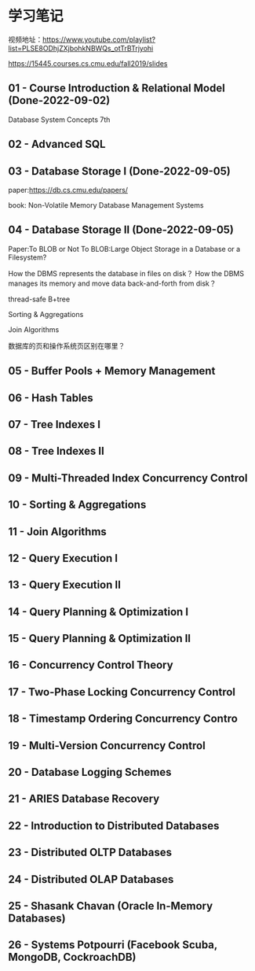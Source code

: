 # 学习笔记

视频地址：https://www.youtube.com/playlist?list=PLSE8ODhjZXjbohkNBWQs_otTrBTrjyohi

https://15445.courses.cs.cmu.edu/fall2019/slides

## 01 - Course Introduction & Relational Model (Done-2022-09-02)

Database System Concepts 7th

## 02 - Advanced SQL

## 03 - Database Storage I (Done-2022-09-05)

paper:https://db.cs.cmu.edu/papers/

book: Non-Volatile Memory Database Management Systems

## 04 - Database Storage II (Done-2022-09-05)

Paper:To BLOB or Not To BLOB:Large Object Storage in a Database or a Filesystem?

How the DBMS represents the database in files on disk？ How the DBMS manages its memory and move data back-and-forth from
disk？

thread-safe B+tree

Sorting & Aggregations

Join Algorithms

数据库的页和操作系统页区别在哪里？

## 05 - Buffer Pools + Memory Management

## 06 - Hash Tables

## 07 - Tree Indexes I

## 08 - Tree Indexes II

## 09 - Multi-Threaded Index Concurrency Control

## 10 - Sorting & Aggregations

## 11 - Join Algorithms

## 12 - Query Execution I

## 13 - Query Execution II

## 14 - Query Planning & Optimization I

## 15 - Query Planning & Optimization II

## 16 - Concurrency Control Theory

## 17 - Two-Phase Locking Concurrency Control

## 18 - Timestamp Ordering Concurrency Contro

## 19 - Multi-Version Concurrency Control

## 20 - Database Logging Schemes

## 21 - ARIES Database Recovery

## 22 - Introduction to Distributed Databases

## 23 - Distributed OLTP Databases

## 24 - Distributed OLAP Databases

## 25 - Shasank Chavan (Oracle In-Memory Databases)

## 26 - Systems Potpourri (Facebook Scuba, MongoDB, CockroachDB)